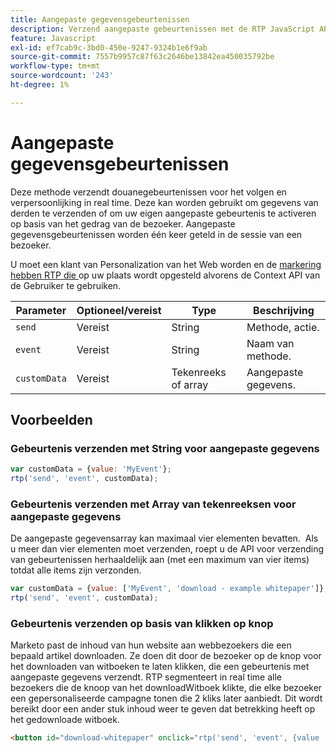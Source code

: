 ```yaml
---
title: Aangepaste gegevensgebeurtenissen
description: Verzend aangepaste gebeurtenissen met de RTP JavaScript API voor Web Personalization, met parameters, tekenreeks- of arraygegevens tot vier items en op klikken gebaseerde triggers.
feature: Javascript
exl-id: ef7cab9c-3bd0-450e-9247-9324b1e6f9ab
source-git-commit: 7557b9957c87f63c2646be13842ea450035792be
workflow-type: tm+mt
source-wordcount: '243'
ht-degree: 1%

---
```


# Aangepaste gegevensgebeurtenissen

Deze methode verzendt douanegebeurtenissen voor het volgen en verpersoonlijking in real time. Deze kan worden gebruikt om gegevens van derden te verzenden of om uw eigen aangepaste gebeurtenis te activeren op basis van het gedrag van de bezoeker. Aangepaste gegevensgebeurtenissen worden één keer geteld in de sessie van een bezoeker.

U moet een klant van Personalization van het Web worden en de [ markering hebben RTP die ](https://experienceleague.adobe.com/nl/docs/marketo/using/product-docs/web-personalization/rtp-tag-implementation/deploy-the-rtp-javascript) op uw plaats wordt opgesteld alvorens de Context API van de Gebruiker te gebruiken.

| Parameter | Optioneel/vereist | Type | Beschrijving |
|---|---|---|---|
| `send` | Vereist | String | Methode, actie. |
| `event` | Vereist | String | Naam van methode. |
| `customData` | Vereist | Tekenreeks of array | Aangepaste gegevens. |

## Voorbeelden

### Gebeurtenis verzenden met String voor aangepaste gegevens

```javascript
var customData = {value: 'MyEvent'};
rtp('send', 'event', customData);
```

### Gebeurtenis verzenden met Array van tekenreeksen voor aangepaste gegevens

De aangepaste gegevensarray kan maximaal vier elementen bevatten.  Als u meer dan vier elementen moet verzenden, roept u de API voor verzending van gebeurtenissen herhaaldelijk aan (met een maximum van vier items) totdat alle items zijn verzonden.

```javascript
var customData = {value: ['MyEvent', 'download - example whitepaper']};
rtp('send', 'event', customData);
```

### Gebeurtenis verzenden op basis van klikken op knop

Marketo past de inhoud van hun website aan webbezoekers die een bepaald artikel downloaden. Ze doen dit door de bezoeker op de knop voor het downloaden van witboeken te laten klikken, die een gebeurtenis met aangepaste gegevens verzendt. RTP segmenteert in real time alle bezoekers die de knoop van het downloadWitboek klikte, die elke bezoeker een gepersonaliseerde campagne tonen die 2 kliks later aanbiedt. Dit wordt bereikt door een ander stuk inhoud weer te geven dat betrekking heeft op het gedownloade witboek.

```html
<button id="download-whitepaper" onclick="rtp('send', 'event', {value :'download - example whitepaper'})">Download</button>
```
